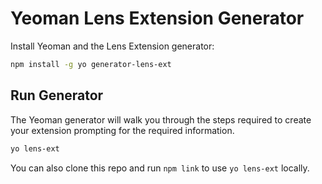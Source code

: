 # Yeoman Lens Extension Generator

Install Yeoman and the Lens Extension generator:

```bash
npm install -g yo generator-lens-ext
```

## Run Generator

The Yeoman generator will walk you through the steps required to create your extension prompting for the required information.

```bash
yo lens-ext
```

You can also clone this repo and run `npm link` to use `yo lens-ext` locally.
